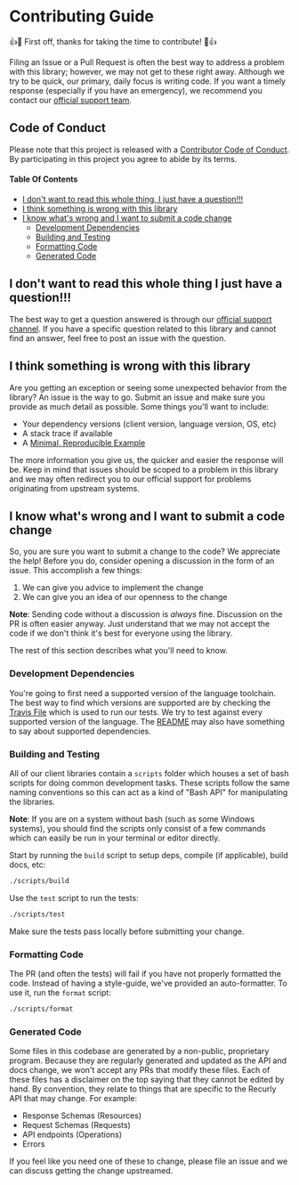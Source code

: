 # Contributing Guide

👍🎉 First off, thanks for taking the time to contribute! 🎉👍

Filing an Issue or a Pull Request is often the best way to address a problem with this library;
however, we may not get to these right away. Although we try to be quick, our primary, daily focus is
writing code. If you want a timely response (especially if you have an emergency), we recommend
you contact our [official support team](https://support.recurly.com/).

## Code of Conduct

Please note that this project is released with a [Contributor Code of Conduct](CODE_OF_CONDUCT.md). By participating in this project you agree to abide by its terms.

#### Table Of Contents

* [I don't want to read this whole thing, I just have a question!!!](#i-dont-want-to-read-this-whole-thing-i-just-have-a-question)
* [I think something is wrong with this library](#i-think-something-is-wrong-with-this-library)
* [I know what's wrong and I want to submit a code change](#i-know-whats-wrong-and-i-want-to-submit-a-code-change)
  * [Development Dependencies](#development-dependencies)
  * [Building and Testing](#building-and-testing)
  * [Formatting Code](#formatting-code)
  * [Generated Code](#generated-code)


## I don't want to read this whole thing I just have a question!!!

The best way to get a question answered is through our [official support channel](https://support.recurly.com/). If you
have a specific question related to this library and cannot find an answer, feel free to post an issue with the question.

## I think something is wrong with this library

Are you getting an exception or seeing some unexpected behavior from the library? An issue is the way to go.
Submit an issue and make sure you provide as much detail as possible. Some things you'll want to include:

* Your dependency versions (client version, language version, OS, etc)
* A stack trace if available
* A [Minimal, Reproducible Example](https://stackoverflow.com/help/minimal-reproducible-example)

The more information you give us, the quicker and easier the response will be. Keep in mind that issues should be scoped
to a problem in this library and we may often redirect you to our official support for problems originating from
upstream systems.

## I know what's wrong and I want to submit a code change

So, you are sure you want to submit a change to the code? We appreciate the help!
Before you do, consider opening a discussion in the form of an issue. This accomplish a few things:

1. We can give you advice to implement the change
2. We can give you an idea of our openness to the change

**Note**: Sending code without a discussion is *always* fine. Discussion on the PR is often easier anyway. Just understand that we may
not accept the code if we don't think it's best for everyone using the library.

The rest of this section describes what you'll need to know.

### Development Dependencies

You're going to first need a supported version of the language toolchain. The best way to find which versions are supported are by checking
the [Travis File](.travis.yml) which is used to run our tests. We try to test against every supported version of the language. The [README](README.md)
may also have something to say about supported dependencies.

### Building and Testing

All of our client libraries contain a `scripts` folder which houses a set of bash scripts for doing common
development tasks. These scripts follow the same naming conventions so this can act as a kind of "Bash API"
for manipulating the libraries.

**Note**: If you are on a system without bash (such as some Windows systems), you should find the scripts only consist of a
few commands which can easily be run in your terminal or editor directly.

Start by running the `build` script to setup deps, compile (if applicable), build docs, etc:

```bash
./scripts/build
```

Use the `test` script to run the tests:

```bash
./scripts/test
```

Make sure the tests pass locally before submitting your change.

### Formatting Code

The PR (and often the tests) will fail if you have not properly formatted the code. Instead of having a style-guide, we've provided
an auto-formatter. To use it, run the `format` script:

```bash
./scripts/format
```

### Generated Code

Some files in this codebase are generated by a non-public, proprietary program. Because they are regularly generated and updated as the
API and docs change, we won't accept any PRs that modify these files. Each of these files has a disclaimer on the top saying that they cannot
be edited by hand. By convention, they relate to things that are specific to the Recurly API that may change. For example:

* Response Schemas (Resources)
* Request Schemas (Requests)
* API endpoints (Operations)
* Errors

If you feel like you need one of these to change, please file an issue and we can discuss getting the change upstreamed.


